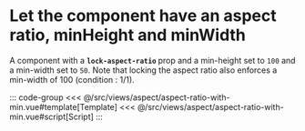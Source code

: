 <aspectRatioWithMin/>

# Let the component have an aspect ratio, minHeight and minWidth

A component with a <b>`lock-aspect-ratio` </b> prop and a min-height set to `100` and a min-width set to `50`. Note that locking the aspect ratio also enforces a min-width of 100 (condition : 1/1).

::: code-group
<<< @/src/views/aspect/aspect-ratio-with-min.vue#template[Template]
<<< @/src/views/aspect/aspect-ratio-with-min.vue#script[Script]
:::
